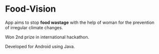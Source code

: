 # Food-Vision
App aims to stop <b>food wastage</b> with the help of woman for the prevention of irregular climate changes.

Won 2nd prize in international hackathon.

Developed for Android using Java.
